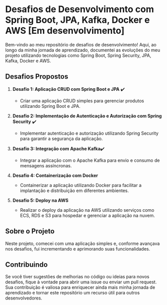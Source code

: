 # Desafios de Desenvolvimento com Spring Boot, JPA, Kafka, Docker e AWS [Em desenvolvimento]

Bem-vindo ao meu repositório de desafios de desenvolvimento! Aqui, ao longo da minha jornada de aprendizado, documentei as evoluções do meu projeto utilizando tecnologias como Spring Boot, Spring Security, JPA, Kafka, Docker e AWS.

## Desafios Propostos

1. **Desafio 1: Aplicação CRUD com Spring Boot e JPA** ✔️
   - Criar uma aplicação CRUD simples para gerenciar produtos utilizando Spring Boot e JPA.

2. **Desafio 2: Implementação de Autenticação e Autorização com Spring Security** ✔️
   - Implementar autenticação e autorização utilizando Spring Security para garantir a segurança da aplicação.

3. **Desafio 3: Integração com Apache Kafka**✔️
   - Integrar a aplicação com o Apache Kafka para envio e consumo de mensagens assíncronas.

4. **Desafio 4: Containerização com Docker**
   - Containerizar a aplicação utilizando Docker para facilitar a implantação e distribuição em diferentes ambientes.

5. **Desafio 5: Deploy na AWS**
   - Realizar o deploy da aplicação na AWS utilizando serviços como ECS, RDS e S3 para hospedar e gerenciar a aplicação na nuvem.

## Sobre o Projeto

Neste projeto, comecei com uma aplicação simples e, conforme avançava nos desafios, fui incrementando e aprimorando suas funcionalidades.

## Contribuindo

Se você tiver sugestões de melhorias no código ou ideias para novos desafios, fique à vontade para abrir uma issue ou enviar um pull request. Sua contribuição é valiosa para enriquecer ainda mais minha jornada de aprendizado e tornar este repositório um recurso útil para outros desenvolvedores.


